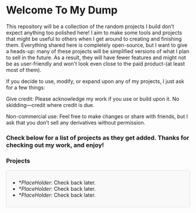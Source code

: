 # Welcome To My Dump
This repository will be a collection of the random projects I build don’t expect anything too polished here! I aim to make some tools and projects that might be useful to others when I get around to creating and finishing them. Everything shared here is completely open-source, but I want to give a heads-up: many of these projects will be simplified versions of what I plan to sell in the future. As a result, they will have fewer features and might not be as user-friendly and won't look even close to the paid product-(at least most of them).

If you decide to use, modify, or expand upon any of my projects, I just ask for a few things:

Give credit: Please acknowledge my work if you use or build upon it. No skidding—credit where credit is due.

Non-commercial use: Feel free to make changes or share with friends, but I ask that you don’t sell any derivatives without permission.

### Check below for a list of projects as they get added. Thanks for checking out my work, and enjoy!

### Projects

<div style="border: 1px solid #ddd; padding: 10px; border-radius: 5px; background-color: #f9f9f9;">

- **PlaceHolder*: Check back later.
- **PlaceHolder*: Check back later.
- **PlaceHolder*: Check back later.

</div>
